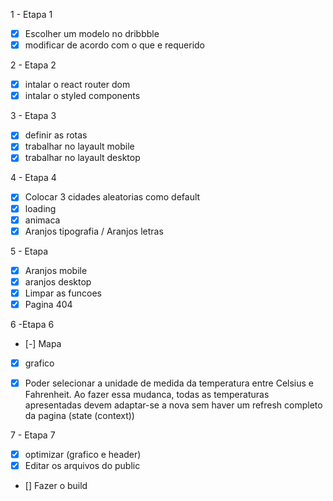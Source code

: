 1 - Etapa 1

- [x] Escolher um modelo no dribbble
- [x] modificar de acordo com o que e requerido

2 - Etapa 2

- [x] intalar o react router dom
- [x] intalar o styled components

 3 - Etapa 3
- [x] definir as rotas
- [x] trabalhar no layault mobile
- [x] trabalhar no layault desktop

4 - Etapa 4
- [x] Colocar 3 cidades aleatorias como default
- [x] loading
- [x] animaca
- [x] Aranjos tipografia / Aranjos letras

5 - Etapa
- [x] Aranjos mobile
- [x] aranjos desktop
- [x] Limpar as funcoes
- [x] Pagina 404

6 -Etapa 6
- [-] Mapa
- [x] grafico
- [x] Poder selecionar a unidade de medida da temperatura entre Celsius e Fahrenheit. Ao fazer essa mudanca, todas as temperaturas apresentadas devem adaptar-se a nova sem haver um refresh completo da pagina (state (context))


7 - Etapa 7
- [x] optimizar (grafico e header)
- [x] Editar os arquivos do public
- [] Fazer o build

